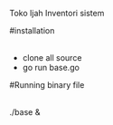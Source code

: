Toko Ijah Inventori sistem

#installation <br><br>
- clone all source
- go run base.go

#Running binary file <br><br>

./base &
